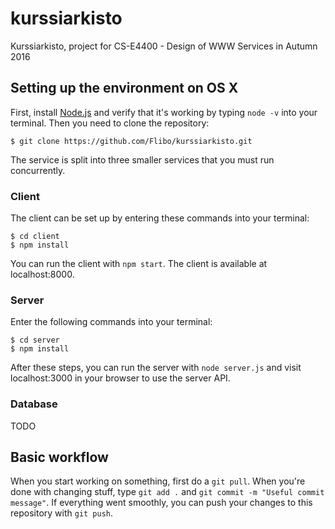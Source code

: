 # kurssiarkisto
Kurssiarkisto, project for CS-E4400 - Design of WWW Services in Autumn 2016

## Setting up the environment on OS X

First, install [Node.js](https://nodejs.org/en/) and verify that it's working by typing `node -v` into your terminal. Then you need to clone the repository:

    $ git clone https://github.com/Flibo/kurssiarkisto.git

The service is split into three smaller services that you must run concurrently.

### Client

The client can be set up by entering these commands into your terminal:

    $ cd client
    $ npm install

You can run the client with `npm start`. The client is available at localhost:8000.

### Server

Enter the following commands into your terminal:

    $ cd server
    $ npm install

After these steps, you can run the server with `node server.js` and visit localhost:3000 in your browser to use the server API.

### Database

TODO

## Basic workflow

When you start working on something, first do a `git pull`. When you're done with changing stuff, type `git add .` and `git commit -m "Useful commit message"`. If everything went smoothly, you can push your changes to this repository with `git push`.
